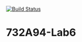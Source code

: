 [![Build Status](https://travis-ci.com/senseiyukisan/732A94-Lab6.svg?branch=main)](https://travis-ci.com/senseiyukisan/732A94-Lab6)

# 732A94-Lab6